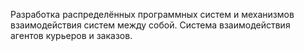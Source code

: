 Разработка распределённых программных систем и механизмов взаимодействия систем между собой. Система взаимодействия агентов курьеров и заказов.
